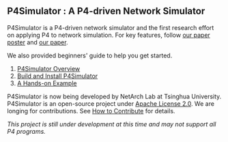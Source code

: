 ## P4Simulator : A P4-driven Network Simulator

P4Simulator is a P4-driven network simulator and the first research effort on applying P4 to network simulation. For key features, follow [our paper poster](https://github.com/ns-4/NS4/blob/master/p4-simulator-poster.pdf) and [our paper](https://github.com/ns-4/P4Simulator-DEV/blob/master/p4-simulator-sosr.pdf).

We also provided beginners' guide to help you get started.

1. [P4Simulator Overview](https://github.com/ns-4/NS4/wiki/P4Simulator-Overview)
2. [Build and Install P4Simulator](https://github.com/ns-4/NS4/wiki/Build-and-Install-P4Simulator)
3. [A Hands-on Example](https://github.com/ns-4/P4Simulator/wiki/A-Hands-on-Example)

P4Simulator is now being developed by NetArch Lab at Tsinghua University. P4Simulator is an open-source project under [Apache License 2.0](https://github.com/ns-4/NS4/blob/master/License.md). We are longing for contributions. See [How to Contribute](https://github.com/ns-4/NS4/wiki/How-to-contribute) for details.

*This project is still under development at this time and may not support all P4 programs.*
